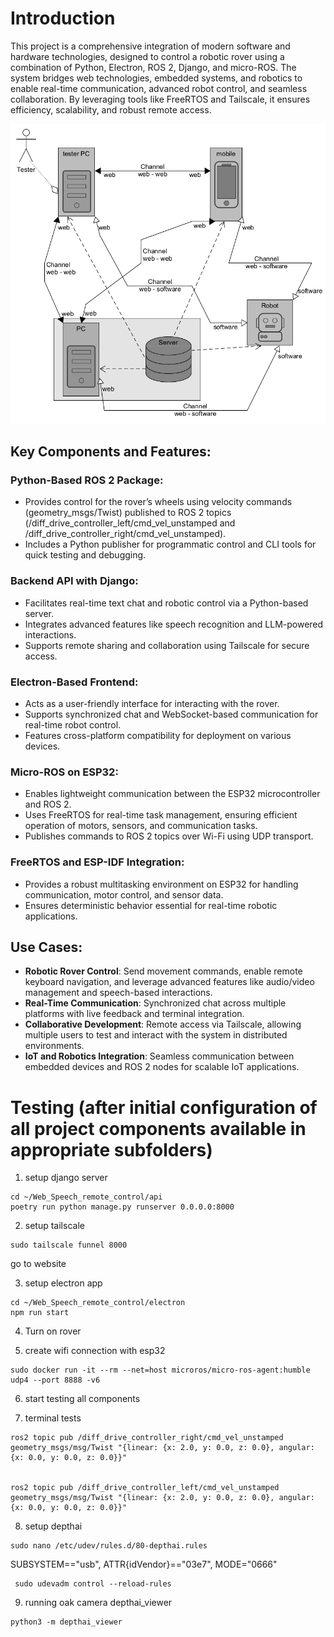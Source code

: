 # Introduction

This project is a comprehensive integration of modern software and hardware technologies, designed to control a robotic rover using a combination of Python, Electron, ROS 2, Django, and micro-ROS. The system bridges web technologies, embedded systems, and robotics to enable real-time communication, advanced robot control, and seamless collaboration. By leveraging tools like FreeRTOS and Tailscale, it ensures efficiency, scalability, and robust remote access.

![](diagrams/connection_diagram/connection_diagram.png)

## Key Components and Features:
### Python-Based ROS 2 Package:

- Provides control for the rover’s wheels using velocity commands (geometry_msgs/Twist) published to ROS 2 topics (/diff_drive_controller_left/cmd_vel_unstamped and /diff_drive_controller_right/cmd_vel_unstamped).
- Includes a Python publisher for programmatic control and CLI tools for quick testing and debugging.
### Backend API with Django:

- Facilitates real-time text chat and robotic control via a Python-based server.
- Integrates advanced features like speech recognition and LLM-powered interactions.
- Supports remote sharing and collaboration using Tailscale for secure access.
### Electron-Based Frontend:

- Acts as a user-friendly interface for interacting with the rover.
- Supports synchronized chat and WebSocket-based communication for real-time robot control.
- Features cross-platform compatibility for deployment on various devices.
### Micro-ROS on ESP32:

- Enables lightweight communication between the ESP32 microcontroller and ROS 2.
- Uses FreeRTOS for real-time task management, ensuring efficient operation of motors, sensors, and communication tasks.
- Publishes commands to ROS 2 topics over Wi-Fi using UDP transport.
### FreeRTOS and ESP-IDF Integration:

- Provides a robust multitasking environment on ESP32 for handling communication, motor control, and sensor data.
- Ensures deterministic behavior essential for real-time robotic applications.
## Use Cases:
- **Robotic Rover Control**: Send movement commands, enable remote keyboard navigation, and leverage advanced features like audio/video management and speech-based interactions.
- **Real-Time Communication**: Synchronized chat across multiple platforms with live feedback and terminal integration.
- **Collaborative Development**: Remote access via Tailscale, allowing multiple users to test and interact with the system in distributed environments.
- **IoT and Robotics Integration**: Seamless communication between embedded devices and ROS 2 nodes for scalable IoT applications.

# Testing (after initial configuration of all project components available in appropriate subfolders)

1. setup django server
```
cd ~/Web_Speech_remote_control/api
poetry run python manage.py runserver 0.0.0.0:8000
```

2. setup tailscale
```
sudo tailscale funnel 8000
```
go to website

3. setup electron app
```
cd ~/Web_Speech_remote_control/electron
npm run start
```

4. Turn on rover

5. create wifi connection with esp32 
```
sudo docker run -it --rm --net=host microros/micro-ros-agent:humble udp4 --port 8888 -v6
```

6. start testing all components

7. terminal tests
```
ros2 topic pub /diff_drive_controller_right/cmd_vel_unstamped geometry_msgs/msg/Twist "{linear: {x: 2.0, y: 0.0, z: 0.0}, angular: {x: 0.0, y: 0.0, z: 0.0}}"


ros2 topic pub /diff_drive_controller_left/cmd_vel_unstamped geometry_msgs/msg/Twist "{linear: {x: 2.0, y: 0.0, z: 0.0}, angular: {x: 0.0, y: 0.0, z: 0.0}}"

```

8. setup depthai

```
sudo nano /etc/udev/rules.d/80-depthai.rules
```
SUBSYSTEM=="usb", ATTR{idVendor}=="03e7", MODE="0666"
```
 sudo udevadm control --reload-rules
```

9. running oak camera depthai_viewer

```
python3 -m depthai_viewer

```